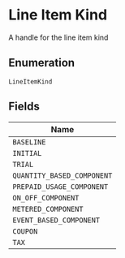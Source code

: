 
# Line Item Kind

A handle for the line item kind

## Enumeration

`LineItemKind`

## Fields

| Name |
|  --- |
| `BASELINE` |
| `INITIAL` |
| `TRIAL` |
| `QUANTITY_BASED_COMPONENT` |
| `PREPAID_USAGE_COMPONENT` |
| `ON_OFF_COMPONENT` |
| `METERED_COMPONENT` |
| `EVENT_BASED_COMPONENT` |
| `COUPON` |
| `TAX` |

